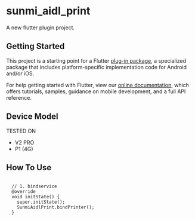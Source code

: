 # sunmi_aidl_print

A new flutter plugin project.

## Getting Started

This project is a starting point for a Flutter
[plug-in package](https://flutter.io/developing-packages/),
a specialized package that includes platform-specific implementation code for
Android and/or iOS.

For help getting started with Flutter, view our 
[online documentation](https://flutter.io/docs), which offers tutorials, 
samples, guidance on mobile development, and a full API reference.

## Device Model
<span>
  TESTED ON
</span>
<ul>
  <li>V2 PRO</li>
  <li>P1 (4G)</li>
</ul>


## How To Use
<code>
  // 1. bindservice 
  @override
  void initState() {
    super.initState();
    SunmiAidlPrint.bindPrinter();
  }

  

</code>
